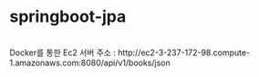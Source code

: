 # springboot-jpa
<br>
Docker를 통한 Ec2 서버 주소 : http://ec2-3-237-172-98.compute-1.amazonaws.com:8080/api/v1/books/json
